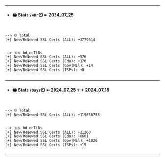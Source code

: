 

---
- #### 🖨️ **Stats** `24Hr`⏲️ ➼ 2024_07_25
```console


--> 🌐 Total
[+] New/ReNewed SSL Certs (ALL): +3779614


--> 🇧🇩 bd_ccTLDs
[+] New/ReNewed SSL Certs (ALL): +576
[+] New/ReNewed SSL Certs (Edu): +170
[+] New/ReNewed SSL Certs (Gov|Mil): +14
[+] New/ReNewed SSL Certs (ISPs): +0


```

---
- #### 🖨️ **Stats** `7Days`⏲️ ➼ 2024_07_25 <--> 2024_07_18
```console


--> 🌐 Total
[+] New/ReNewed SSL Certs (ALL): +119658753


--> 🇧🇩 bd_ccTLDs
[+] New/ReNewed SSL Certs (ALL): +21260
[+] New/ReNewed SSL Certs (Edu): +8601
[+] New/ReNewed SSL Certs (Gov|Mil): +1026
[+] New/ReNewed SSL Certs (ISPs): +15


```

---

